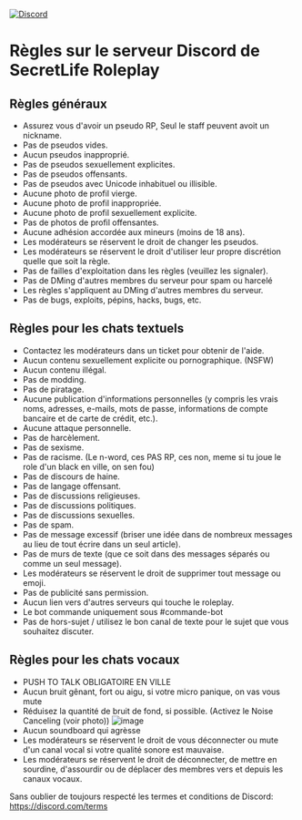 [![Discord](https://discordapp.com/assets/e4923594e694a21542a489471ecffa50.svg)](https://discord.com/)

# Règles sur le serveur Discord de SecretLife Roleplay

## Règles généraux

* Assurez vous d'avoir un pseudo RP, Seul le staff peuvent avoit un nickname.
* Pas de pseudos vides.
* Aucun pseudos inapproprié.
* Pas de pseudos sexuellement explicites.
* Pas de pseudos offensants.
* Pas de pseudos avec Unicode inhabituel ou illisible.
* Aucune photo de profil vierge.
* Aucune photo de profil inappropriée.
* Aucune photo de profil sexuellement explicite.
* Pas de photos de profil offensantes.
* Aucune adhésion accordée aux mineurs (moins de 18 ans).
* Les modérateurs se réservent le droit de changer les pseudos.
* Les modérateurs se réservent le droit d'utiliser leur propre discrétion quelle que soit la règle.
* Pas de failles d'exploitation dans les règles (veuillez les signaler).
* Pas de DMing d'autres membres du serveur pour spam ou harcelé
* Les règles s'appliquent au DMing d'autres membres du serveur.
* Pas de bugs, exploits, pépins, hacks, bugs, etc.

## Règles pour les chats textuels

* Contactez les modérateurs dans un ticket pour obtenir de l'aide.
* Aucun contenu sexuellement explicite ou pornographique. (NSFW)
* Aucun contenu illégal.
* Pas de modding.
* Pas de piratage.
* Aucune publication d'informations personnelles (y compris les vrais noms, adresses, e-mails, mots de passe, informations de compte bancaire et de carte de crédit, etc.).
* Aucune attaque personnelle.
* Pas de harcèlement.
* Pas de sexisme.
* Pas de racisme. (Le n-word, ces PAS RP, ces non, meme si tu joue le role d'un black en ville, on sen fou)
* Pas de discours de haine.
* Pas de langage offensant.
* Pas de discussions religieuses.
* Pas de discussions politiques.
* Pas de discussions sexuelles.
* Pas de spam.
* Pas de message excessif (briser une idée dans de nombreux messages au lieu de tout écrire dans un seul article).
* Pas de murs de texte (que ce soit dans des messages séparés ou comme un seul message).
* Les modérateurs se réservent le droit de supprimer tout message ou emoji.
* Pas de publicité sans permission.
* Aucun lien vers d'autres serveurs qui touche le roleplay. 
* Le bot commande uniquement sous #commande-bot
* Pas de hors-sujet / utilisez le bon canal de texte pour le sujet que vous souhaitez discuter.

## Règles pour les chats vocaux

* PUSH TO TALK OBLIGATOIRE EN VILLE
* Aucun bruit gênant, fort ou aigu, si votre micro panique, on vas vous mute
* Réduisez la quantité de bruit de fond, si possible. (Activez le Noise Canceling (voir photo))
![image](https://github.com/DooubleTap/SecretLife/assets/3772136/09750ce0-eaa9-4d87-b1bb-340765f79095)
* Aucun soundboard qui agrèsse
* Les modérateurs se réservent le droit de vous déconnecter ou mute d'un canal vocal si votre qualité sonore est mauvaise.
* Les modérateurs se réservent le droit de déconnecter, de mettre en sourdine, d'assourdir ou de déplacer des membres vers et depuis les canaux vocaux.

Sans oublier de toujours respecté les termes et conditions de Discord: https://discord.com/terms
